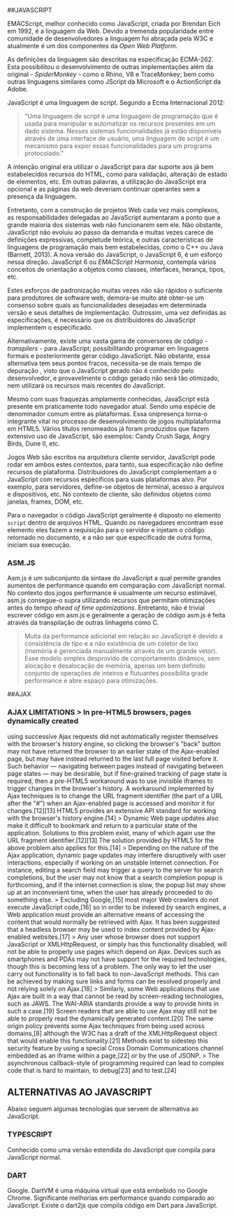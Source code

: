 

##JAVASCRIPT

EMACScript, melhor conhecido como JavaScript, criada por Brendan Eich
em 1992, é a linguagem da Web. Devido a tremenda popularidade entre
comunidade de desenvolvedores a linguagem foi abraçada pela W3C e
atualmente é um dos componentes da *Open Web Platform*.

As definições da linguagem são descritas na especificação ECMA-262.
Esta possibilitou o desenvolvimento de outras implementações além da
original - *SpiderMonkey* - como o Rhino, V8 e TraceMonkey; bem como
outras linguagens similares como JScript da Microsoft e o ActionScript
da Adobe.

JavaScript é uma linguagem de script. Segundo a Ecma Internacional
2012:

> "Uma linguagem de script é uma linguagem de programação que é
usada para manipular e automatizar os recursos presentes em um dado
sistema. Nesses sistemas funcionalidades já estão disponíveis
através de uma interface de usuário, uma linguagem de script é
um mecanismo para expor essas funcionalidades para um programa
protocolado."

A intenção original era utilizar o JavaScript para dar suporte aos já
bem estabelecidos recursos do HTML, como para validação, alteração
de estado de elementos, etc. Em outras palavras, a utilização do
JavaScript era opcional e as páginas da web deveriam continuar
operantes sem a presença da linguagem.

Entretanto, com a construção de projetos Web cada vez mais complexos,
as responsabilidades delegadas ao JavaScript aumentaram a ponto que a
grande maioria dos sistemas web não funcionarem sem ele. Não obstante,
JavaScript não evoluiu ao passo da demanda e muitas vezes carece de
definições expressivas, completude teórica, e outras características
de linguagens de programação mais bem estabelecidas, como o C++ ou
Java (Barnett, 2013). A nova versão do JavaScript, o JavaScript 6, é
um esforço nessa direção. JavaScript 6 ou *EMACScript Harmonia*,
contempla vários conceitos de orientação a objetos como classes,
interfaces, herança, tipos, etc.

Estes esforços de padronização muitas vezes não são rápidos
o suficiente para produtores de software web, demora-se muito até
obter-se um consenso sobre quais as funcionalidades desejadas em
determinada versão e seus detalhes de implementação. Outrossim, uma
vez definidas as especificações, é necessário que os distribuidores
do JavaScript implementem o especificado.

Alternativamente, existe uma vasta gama de conversores de código -
*transpilers* - para JavaScript; possibilitando programar em linguagens
formais e posteriormente gerar código JavaScript. Não obstante,
essa alternativa tem seus pontos fracos, necessita-se de mais tempo
de depuração , visto que o JavaScript gerado não é conhecido
pelo desenvolvedor, e provavelmente o código gerado não será tão
otimizado, nem utilizará os recursos mais recentes do JavaScript.

Mesmo com suas fraquezas amplamente conhecidas, JavaScript está
presente em praticamente todo navegador atual. Sendo uma espécie de
denominador comum entre as plataformas. Essa onipresença torna-o
integrante vital no processo de desenvolvimento de jogos multiplataforma
em HTML5. Vários títulos renomeados já foram produzidos que fazem
extensivo uso de JavaScript, são exemplos: Candy Crush Saga, Angry
Birds, Dune II, etc.

Jogos Web são escritos na arquitetura cliente servidor, JavaScript pode
rodar em ambos estes contextos, para tanto, sua especificação não
define recursos de plataforma. Distribuidores do JavaScript complementam
a o JavaScript com recursos específicos para suas plataformas alvo.
Por exemplo, para servidores, define-se objetos de terminal, acesso a
arquivos e dispositivos, etc. No contexto de cliente, são definidos
objetos como janelas, frames, DOM, etc.

Para o navegador o código JavaScript geralmente é disposto no elemento
``script`` dentro de arquivos HTML. Quando os navegadores encontram esse
elemento eles fazem a requisição para o servidor e injetam o código
retornado no documento, e a não ser que especificado de outra forma,
iniciam sua execução.

### ASM.JS

Asm.js é um subconjunto da sintaxe do JavaScript a qual permite grandes
aumentos de performance quando em comparação com JavaScript normal.
No contexto dos jogos performance é usualmente um recurso estimável,
asm.js consegue-o supra utilizando recursos que permitam otimizações
antes do tempo *ahead of time optimizations*. Entretanto, não é
trivial escrever código em asm.js e geralmente a geração de código
asm.js é feita através da transpilação de outras linhagens como C.

> Muita da performance adicional em relação ao JavaScript é devido
a consistência de tipo e a não existência de um coletor de lixo
(memória é gerenciada manualmente através de um grande vetor). Esse
modelo simples desprovido de comportamento dinâmico, sem alocação
e desalocação de memória, apenas um bem definido conjunto de
operações de inteiros e flutuantes possibilita grade performance e
abre espaço para otimizações.

##AJAX

### AJAX LIMITATIONS > In pre-HTML5 browsers, pages dynamically created
using successive Ajax requests did not automatically register themselves
with the browser's history engine, so clicking the browser's "back"
button may not have returned the browser to an earlier state of the
Ajax-enabled page, but may have instead returned to the last full page
visited before it. Such behavior — navigating between pages instead of
navigating between page states — may be desirable, but if fine-grained
tracking of page state is required, then a pre-HTML5 workaround
was to use invisible iframes to trigger changes in the browser's
history. A workaround implemented by Ajax techniques is to change
the URL fragment identifier (the part of a URL after the "#") when
an Ajax-enabled page is accessed and monitor it for changes.[12][13]
HTML5 provides an extensive API standard for working with the browser's
history engine.[14] > Dynamic Web page updates also make it difficult
to bookmark and return to a particular state of the application.
Solutions to this problem exist, many of which again use the URL
fragment identifier.[12][13] The solution provided by HTML5 for the
above problem also applies for this.[14] > Depending on the nature of
the Ajax application, dynamic page updates may interfere disruptively
with user interactions, especially if working on an unstable Internet
connection. For instance, editing a search field may trigger a query
to the server for search completions, but the user may not know that a
search completion popup is forthcoming, and if the internet connection
is slow, the popup list may show up at an inconvenient time, when the
user has already proceeded to do something else. > Excluding Google,[15]
most major Web crawlers do not execute JavaScript code,[16] so in
order to be indexed by search engines, a Web application must provide
an alternative means of accessing the content that would normally be
retrieved with Ajax. It has been suggested that a headless browser may
be used to index content provided by Ajax-enabled websites.[17] > Any
user whose browser does not support JavaScript or XMLHttpRequest, or
simply has this functionality disabled, will not be able to properly use
pages which depend on Ajax. Devices such as smartphones and PDAs may
not have support for the required technologies, though this is becoming
less of a problem. The only way to let the user carry out functionality
is to fall back to non-JavaScript methods. This can be achieved by
making sure links and forms can be resolved properly and not relying
solely on Ajax.[18] > Similarly, some Web applications that use Ajax
are built in a way that cannot be read by screen-reading technologies,
such as JAWS. The WAI-ARIA standards provide a way to provide hints in
such a case.[19] Screen readers that are able to use Ajax may still not
be able to properly read the dynamically generated content.[20] The
same origin policy prevents some Ajax techniques from being used across
domains,[8] although the W3C has a draft of the XMLHttpRequest object
that would enable this functionality.[21] Methods exist to sidestep this
security feature by using a special Cross Domain Communications channel
embedded as an iframe within a page,[22] or by the use of JSONP. > The
asynchronous callback-style of programming required can lead to complex
code that is hard to maintain, to debug[23] and to test.[24]

## ALTERNATIVAS AO JAVASCRIPT

Abaixo seguem algumas tecnologias que servem de alternativa ao
JavaScript.

### TYPESCRIPT

Conhecido como uma versão estendida do JavaScript que compila para
JavaScript normal.

### DART

Google. DartVM é uma máquina virtual que está embebido no Google
Chrome. Significante melhorias em performance quando comparado
ao JavaScript. Existe o dart2js que compila código em Dart para
JavaScript.
